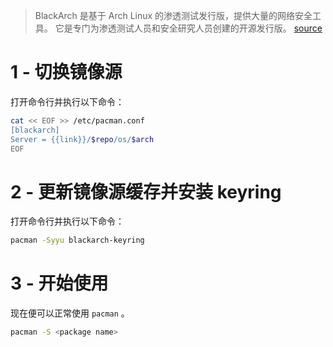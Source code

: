 > BlackArch 是基于 Arch Linux 的渗透测试发行版，提供大量的网络安全工具。 它是专门为渗透测试人员和安全研究人员创建的开源发行版。 [source](https://en.wikipedia.org/wiki/BlackArch)

# 1 - 切换镜像源
打开命令行并执行以下命令：

```bash
cat << EOF >> /etc/pacman.conf
[blackarch]
Server = {{link}}/$repo/os/$arch
EOF
```

# 2 - 更新镜像源缓存并安装 keyring
打开命令行并执行以下命令：

```bash
pacman -Syyu blackarch-keyring
```

# 3 - 开始使用
现在便可以正常使用 `pacman` 。

```bash
pacman -S <package name>
```

